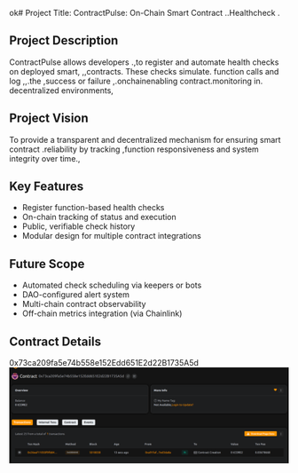 ok# Project Title: ContractPulse: On-Chain Smart Contract ..Healthcheck .
  
## Project Description

ContractPulse  allows developers .,to register and automate health checks on deployed smart, ,,contracts. These checks simulate. function calls and log ,,.the  ,success or failure ,.onchainenabling contract.monitoring in. decentralized environments,
 
## Project Vision 
 
To provide a transparent and decentralized mechanism for ensuring smart contract .reliability by tracking ,function responsiveness and system integrity over time.,

## Key Features

- Register function-based health checks
- On-chain tracking of status and execution
- Public, verifiable check history
- Modular design for multiple contract  integrations

## Future Scope

- Automated check scheduling via keepers or bots
- DAO-configured alert system
- Multi-chain contract observability 
- Off-chain metrics integration (via Chainlink)

## Contract Details
0x73ca209fa5e74b558e152Edd651E2d22B1735A5d
![alt text](image.png)
